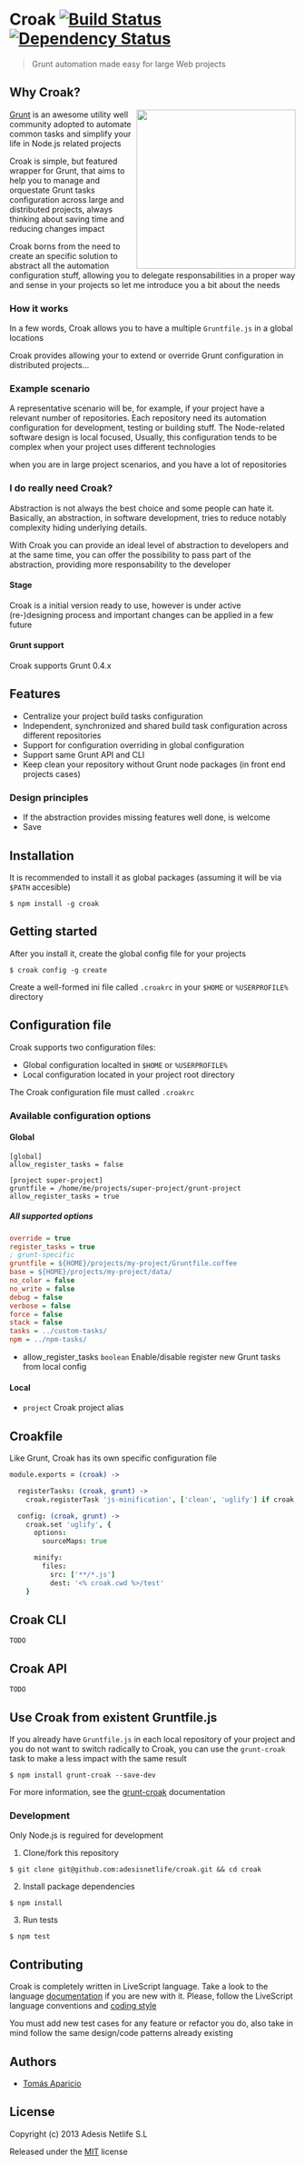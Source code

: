 # Croak [![Build Status](https://secure.travis-ci.org/adesisnetlife/croak.png?branch=master)](http://travis-ci.org/adesisnetlife/croak) [![Dependency Status](https://gemnasium.com/adesisnetlife/croak.png)](https://gemnasium.com/adesisnetlife/croak)

> Grunt automation made easy for large Web projects

## Why Croak?

<img align="right" height="280" src="http://oi44.tinypic.com/f3azc7.jpg" style="float: right" />

[Grunt][1] is an awesome utility well community adopted to automate common tasks and simplify your life in Node.js related projects

Croak is simple, but featured wrapper for Grunt, that aims to help you to manage and orquestate 
Grunt tasks configuration across large and distributed projects, 
always thinking about saving time and reducing changes impact

Croak borns from the need to create an specific solution to abstract all the automation 
configuration stuff, allowing you to delegate responsabilities in a proper way and sense
in your projects
so let me introduce you a bit about the needs

### How it works

In a few words, Croak allows you to have a multiple `Gruntfile.js` in a global locations

Croak provides allowing your to extend or override Grunt configuration in distributed projects...

### Example scenario

A representative scenario will be, for example, if your project have a relevant 
number of repositories. Each repository need its automation configuration 
for development, testing or building stuff.
The Node-related software design is local focused, 
Usually, this configuration tends to be complex when your project uses different technologies

when you are in large project scenarios, and you have a lot of repositories

### I do really need Croak?

Abstraction is not always the best choice and some people can hate it.
Basically, an abstraction, in software development, tries to reduce notably complexity 
hiding underlying details.

With Croak you can provide an ideal level of abstraction to developers and at the same time,
you can offer the possibility to pass part of the abstraction, providing more responsability to 
the developer

#### Stage

Croak is a initial version ready to use, however is under active (re-)designing process 
and important changes can be applied in a few future

#### Grunt support

Croak supports Grunt 0.4.x

## Features

- Centralize your project build tasks configuration
- Independent, synchronized and shared build task configuration across different repositories
- Support for configuration overriding in global configuration
- Support same Grunt API and CLI
- Keep clean your repository without Grunt node packages (in front end projects cases)

### Design principles

- If the abstraction provides missing features well done, is welcome
- Save

## Installation

It is recommended to install it as global packages (assuming it will be via `$PATH` accesible)

```shell
$ npm install -g croak
```

## Getting started

After you install it, create the global config file for your projects
```
$ croak config -g create
```

Create a well-formed ini file called `.croakrc` in your `$HOME` or `%USERPROFILE%` directory

## Configuration file

Croak supports two configuration files: 

- Global configuration localted in `$HOME` or `%USERPROFILE%`
- Local configuration located in your project root directory

The Croak configuration file must called `.croakrc`

### Available configuration options

#### Global 

```
[global]
allow_register_tasks = false

[project super-project]
gruntfile = /home/me/projects/super-project/grunt-project
allow_register_tasks = true
```

##### All supported options

```ini
override = true
register_tasks = true
; grunt-specific
gruntfile = ${HOME}/projects/my-project/Gruntfile.coffee
base = ${HOME}/projects/my-project/data/
no_color = false
no_write = false
debug = false
verbose = false
force = false
stack = false
tasks = ../custom-tasks/
npm = ../npm-tasks/
```

- allow_register_tasks `boolean` Enable/disable register new Grunt tasks from local config

#### Local

- `project` Croak project alias
 
## Croakfile

Like Grunt, Croak has its own specific configuration file

```coffee
module.exports = (croak) ->

  registerTasks: (croak, grunt) ->
    croak.registerTask 'js-minification', ['clean', 'uglify'] if croak.taskSupported 'uglify'

  config: (croak, grunt) ->
    croak.set 'uglify', {
      options: 
        sourceMaps: true

      minify: 
        files: 
          src: ['**/*.js']
          dest: '<% croak.cwd %>/test'
    }

```

## Croak CLI
 
`TODO`

## Croak API

`TODO`

## Use Croak from existent Gruntfile.js

If you already have `Gruntfile.js` in each local repository of your project and you do not want to switch
radically to Croak, you can use the `grunt-croak` task to make a less impact with the same result

```
$ npm install grunt-croak --save-dev
```
For more information, see the [grunt-croak][2] documentation

### Development

Only Node.js is reguired for development

1. Clone/fork this repository
```
$ git clone git@github.com:adesisnetlife/croak.git && cd croak
```

2. Install package dependencies
```
$ npm install 
```

3. Run tests
```
$ npm test
```

## Contributing

Croak is completely written in LiveScript language.
Take a look to the language [documentation][4] if you are new with it.
Please, follow the LiveScript language conventions and [coding style][4]

You must add new test cases for any feature or refactor you do, 
also take in mind follow the same design/code patterns already existing

## Authors

- [Tomás Aparicio](https://github.com/h2non)

## License

Copyright (c) 2013 Adesis Netlife S.L

Released under the [MIT][5] license

[1]: http://gruntjs.com
[2]: https://github.com/h2non/grunt-croak
[3]: http://livescript.net
[4]: https://github.com/gkz/LiveScript-style-guide
[5]: https://github.com/adesisnetlive/croak/blob/master/LICENSE

